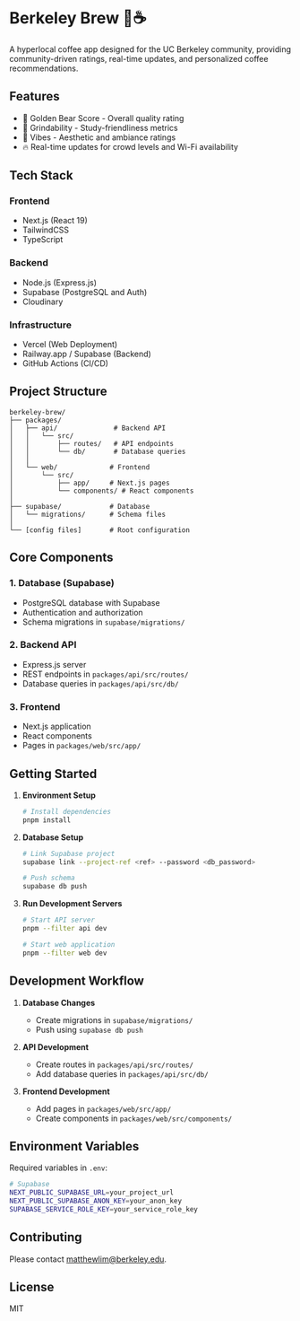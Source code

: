 # Berkeley Brew 🐻☕️

A hyperlocal coffee app designed for the UC Berkeley community, providing community-driven ratings, real-time updates, and personalized coffee recommendations.

## Features

- 🐻 Golden Bear Score - Overall quality rating
- 📖 Grindability - Study-friendliness metrics
- 🎨 Vibes - Aesthetic and ambiance ratings
- 🔥 Real-time updates for crowd levels and Wi-Fi availability

## Tech Stack

### Frontend
- Next.js (React 19)
- TailwindCSS
- TypeScript

### Backend
- Node.js (Express.js)
- Supabase (PostgreSQL and Auth)
- Cloudinary

### Infrastructure
- Vercel (Web Deployment)
- Railway.app / Supabase (Backend)
- GitHub Actions (CI/CD)

## Project Structure

```
berkeley-brew/
├── packages/
│   ├── api/              # Backend API
│   │   └── src/
│   │       ├── routes/   # API endpoints
│   │       └── db/       # Database queries
│   │
│   └── web/             # Frontend
│       └── src/
│           ├── app/     # Next.js pages
│           └── components/ # React components
│
├── supabase/            # Database
│   └── migrations/      # Schema files
│
└── [config files]       # Root configuration
```

## Core Components

### 1. Database (Supabase)
- PostgreSQL database with Supabase
- Authentication and authorization
- Schema migrations in `supabase/migrations/`

### 2. Backend API
- Express.js server
- REST endpoints in `packages/api/src/routes/`
- Database queries in `packages/api/src/db/`

### 3. Frontend
- Next.js application
- React components
- Pages in `packages/web/src/app/`

## Getting Started

1. **Environment Setup**
   ```bash
   # Install dependencies
   pnpm install
   ```

2. **Database Setup**
   ```bash
   # Link Supabase project
   supabase link --project-ref <ref> --password <db_password>
   
   # Push schema
   supabase db push
   ```

3. **Run Development Servers**
   ```bash
   # Start API server
   pnpm --filter api dev
   
   # Start web application
   pnpm --filter web dev
   ```

## Development Workflow

1. **Database Changes**
   - Create migrations in `supabase/migrations/`
   - Push using `supabase db push`

2. **API Development**
   - Create routes in `packages/api/src/routes/`
   - Add database queries in `packages/api/src/db/`

3. **Frontend Development**
   - Add pages in `packages/web/src/app/`
   - Create components in `packages/web/src/components/`

## Environment Variables

Required variables in `.env`:
```bash
# Supabase
NEXT_PUBLIC_SUPABASE_URL=your_project_url
NEXT_PUBLIC_SUPABASE_ANON_KEY=your_anon_key
SUPABASE_SERVICE_ROLE_KEY=your_service_role_key
```

## Contributing

Please contact matthewlim@berkeley.edu.

## License

MIT
